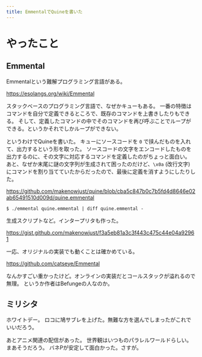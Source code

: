 ```yaml
---
title: EmmentalでQuineを書いた
---
```


# やったこと

## Emmental

Emmentalという難解プログラミング言語がある。

<https://esolangs.org/wiki/Emmental>

スタックベースのプログラミング言語で、なぜかキューもある。
一番の特徴はコマンドを自分で定義できるところで、既存のコマンドを上書きしたりもできる。
そして、定義したコマンドの中でそのコマンドを再び呼ぶことでループができる。というかそれでしかループができない。

というわけでQuineを書いた。
キューにソースコードを `0` で挟んだものを入れて、出力するという形を取った。
ソースコードの文字をエンコードしたものを出力するのに、その文字に対応するコマンドを定義したのがちょっと面白い。
あと、なぜか末尾に謎の文字列が生成されて困ったのだけど、`\x0a` (改行文字) にコマンドを割り当てていたからだったので、最後に定義を消すようにしたりした。

<https://github.com/makenowjust/quine/blob/cba5c847b0c7b5fd4d8646e02ab65491510d009d/quine.emmental>

```console
$ ./emmental quine.emmental | diff quine.emmental -
```

生成スクリプトなど。インタープリタも作った。

<https://gist.github.com/makenowjust/f3a5eb81a3c3f443c475c44e04a92961>

一応、オリジナルの実装でも動くことは確かめている。

<https://github.com/catseye/Emmental>

なんかすごい重かったけど。オンラインの実装だとコールスタックが溢れるので無理。
というか作者はBefungeの人なのか。

## ミリシタ

ホワイトデー。
ロコに鳩サブレを上げた。無難な方を選んでしまったがこれでいいだろう。

あとアニメ関連の配信があった。
世界観はいつものパラレルワールドらしい。
まあそうだろう。
バネPが安定して面白かった。さすが。
